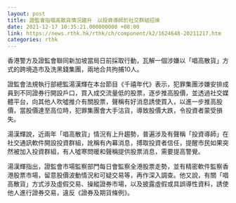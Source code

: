 ```yaml
---
layout: post
title: 證監會指唱高散貨情況趨升　以投資導師於社交群組招徠
date: 2021-12-17 10:35:21.000000000 +08:00
link: https://news.rthk.hk/rthk/ch/component/k2/1624648-20211217.htm
categories: rthk
---
```


香港警方及證監會聯同新加坡當局日前採取行動，瓦解一個涉嫌以「唱高散貨」方式的跨境造市及洗黑錢集團，兩地合共拘捕10人。

證監會法規執行部總監湯漢輝在本台節目《千禧年代》表示，犯罪集團涉嫌安排成員到不同證券行開設戶口，買入成交流量低的股票，逐步推高股價，並透過社交媒體平台，向其他人吹噓推介有關股票，聲稱有好消息誘使買入，以進一步推高股價，當股價達至高位時，犯罪集團會大手沽貨，導致股價大跌，令投資者蒙受損失。

湯漢輝說，近兩年「唱高散貨」情況有上升趨勢，普遍涉及有聲稱「投資導師」在社交通訊軟件開設投資群組，訛稱有內幕消息，搏取投資者信任，提醒市民如果突然被加入投資群組，有人噓寒問暖和聲稱提供股票消息，需要提高警覺。 

湯漢輝指出，證監會市場監察部門每日會監察全港股票走勢，並有精密軟件監察香港股票市場，留意股價波動情況和可疑交易等，再作深入調查。他又說，有關「唱高散貨」方式涉及虛假交易、操縱證券市場，以及披露虛假或具誤導性資料，誘使他人進行證券交易，違反《證券及期貨條例》。
